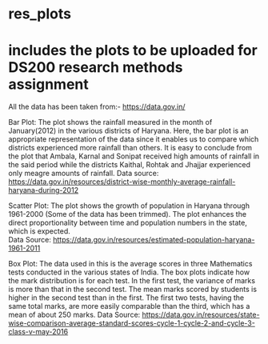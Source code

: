 # res_plots
# includes the plots to be uploaded for DS200 research methods assignment

All the data has been taken from:- https://data.gov.in/

Bar Plot:
The plot shows the rainfall measured in the month of January(2012) in the various districts of Haryana. Here, the bar plot is an appropriate representation of the data since it enables us to compare which districts experienced more rainfall than others. It is easy to conclude from the plot that Ambala, Karnal and Sonipat received high amounts of rainfall in the said period while the districts Kaithal, Rohtak and Jhajjar experienced only meagre amounts of rainfall.
Data source: https://data.gov.in/resources/district-wise-monthly-average-rainfall-haryana-during-2012

Scatter Plot:
The plot shows the growth of population in Haryana through 1961-2000 (Some of the data has been trimmed). The plot enhances the direct proportionality between time and population numbers in the state, which is expected.  
Data Source: https://data.gov.in/resources/estimated-population-haryana-1961-2011

Box Plot:
The data used in this is the average scores in three Mathematics tests conducted in the various states of India. The box plots indicate how the mark distribution is for each test. In the first test, the variance of marks is more than that in the second test. The mean marks scored by students is higher in the second test than in the first. The first two tests, having the same total marks, are more easily comparable than the third, which has a mean of about 250 marks. 
Data Source: https://data.gov.in/resources/state-wise-comparison-average-standard-scores-cycle-1-cycle-2-and-cycle-3-class-v-may-2016
